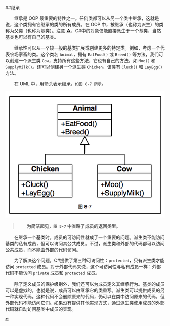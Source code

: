 ##继承

&emsp;&emsp;继承是 OOP 最重要的特性之一。任何类都可以从另一个类中继承，这就是说，这个类拥有它继承的类的所有成员。在 OOP 中，被继承（也称为派生）的类称为父类（也称为基类）。注意 ⚠️，C#中的对象仅能直接派生于一个基类，当然基类也可以有自己的基类。

&emsp;&emsp;继承性可以从一个较一般的基类扩展或创建更多的特定类。例如，考虑一个代表农场家畜的类。这个类名 `Animal`，拥有 `EatFood()` 或 `Breed()` 等方法，我们可以创建一个派生类 `Cow`，支持所有这些方法，它也有自己的方法，如 `Moo()` 和 `SupplyMilk()`。还可以创建另一个派生类 `Chicken`，该类有 `Cluck()` 和 `LayEgg()` 方法。

&emsp;&emsp;在 UML 中，用箭头表示继承，`如图 8-7 所示`。

![图 8-7](/assets/8-7.png)

>&emsp;&emsp;**为简洁起见，`图 8-7` 中省略了成员的返回类型。**

&emsp;&emsp;在继承一个基类时，成员的可访问性就成了一个重要的问题。派生类不能访问基类的私有成员，但可以访问其公共成员。不过，派生类和外部的代码都可以访问公共成员，而不能由外部的代码访问。

&emsp;&emsp;为了解决这个问题，C#提供了第三种可访问性：`protected`，只有派生类才能访问 `protected` 成员。对于外部代码来说，这个可访问性与私有成员一样：外部代码不能访问 `private` 成员和 `protected` 成员。

&emsp;&emsp;除了定义成员的保护级别外，我们还可以为成员定义其继承行为。基类的成员可以是虚拟的，也就是说，成员可以由继承它的类重写。派生类可以提供成员的另一种实现代码。这种代码不会删除原来的代码，仍可以在类中访问原来的代码，但外部代码不能访问它们。如果没有提供其他实现方式，通过派生类使用成员的外部代码就自动访问基类中成员的实现。










🔚